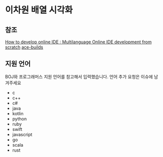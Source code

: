 # 이차원 배열 시각화

## 참조

[How to develop online IDE : Multilanguage Online IDE development from scratch](https://youtu.be/k49ZR3hRMzA)
[ace-builds](https://github.com/ajaxorg/ace-builds)

## 지원 언어

BOJ와 프로그래머스 지원 언어를 참고해서 입력했습니다. 언어 추가 요청은 이슈에 남겨주세요

- c
- c++
- c#
- java
- kotlin
- python
- ruby
- swift
- javascript
- go
- scala
- rust
